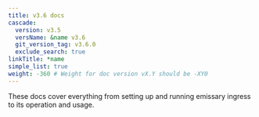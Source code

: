 ```yaml
---
title: v3.6 docs
cascade:
  version: v3.5
  versName: &name v3.6
  git_version_tag: v3.6.0
  exclude_search: true
linkTitle: *name
simple_list: true
weight: -360 # Weight for doc version vX.Y should be -XY0
---
```


These docs cover everything from setting up and running emissary ingress to its operation and usage.
